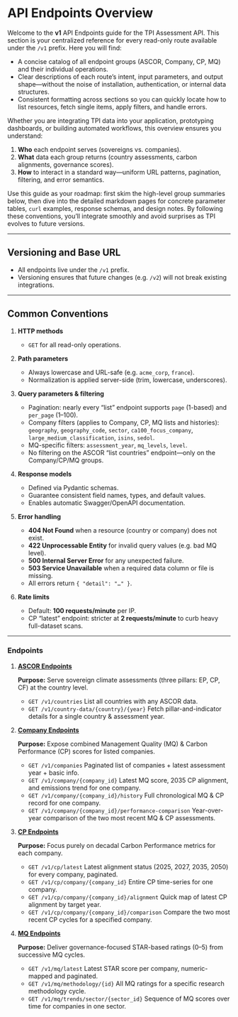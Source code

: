 # API Endpoints Overview

Welcome to the **v1** API Endpoints guide for the TPI Assessment API. This section is your centralized reference for every read-only route available under the `/v1` prefix. Here you will find:

- A concise catalog of all endpoint groups (ASCOR, Company, CP, MQ) and their individual operations.  
- Clear descriptions of each route’s intent, input parameters, and output shape—without the noise of installation, authentication, or internal data structures.  
- Consistent formatting across sections so you can quickly locate how to list resources, fetch single items, apply filters, and handle errors.  

Whether you are integrating TPI data into your application, prototyping dashboards, or building automated workflows, this overview ensures you understand:

1. **Who** each endpoint serves (sovereigns vs. companies).  
2. **What** data each group returns (country assessments, carbon alignments, governance scores).  
3. **How** to interact in a standard way—uniform URL patterns, pagination, filtering, and error semantics.  

Use this guide as your roadmap: first skim the high-level group summaries below, then dive into the detailed markdown pages for concrete parameter tables, `curl` examples, response schemas, and design notes. By following these conventions, you’ll integrate smoothly and avoid surprises as TPI evolves to future versions.  

--- 

## Versioning and Base URL 

* All endpoints live under the `/v1` prefix. 
* Versioning ensures that future changes (e.g. `/v2`) will not break existing integrations.

--- 

## Common Conventions 
1. **HTTP methods**
    * `GET` for all read-only operations.

2. **Path parameters**
    * Always lowercase and URL-safe (e.g. `acme_corp`, `france`).
    * Normalization is applied server-side (trim, lowercase, underscores).

3. **Query parameters & filtering**
    * Pagination: nearly every “list” endpoint supports `page` (1-based) and `per_page` (1–100).
    * Company filters (applies to Company, CP, MQ lists and histories):
    `geography`, `geography_code`, `sector`, `ca100_focus_company`, `large_medium_classification`, `isins`, `sedol`.
    * MQ-specific filters: `assessment_year`, `mq_levels`, `level`.
    * No filtering on the ASCOR “list countries” endpoint—only on the Company/CP/MQ groups.

4. **Response models**
    * Defined via Pydantic schemas.
    * Guarantee consistent field names, types, and default values.
    * Enables automatic Swagger/OpenAPI documentation.

5. **Error handling**
    * **404 Not Found** when a resource (country or company) does not exist.
    * **422 Unprocessable Entity** for invalid query values (e.g. bad MQ level).
    * **500 Internal Server Error** for any unexpected failure.
    * **503 Service Unavailable** when a required data column or file is missing.
    * All errors return `{ "detail": "…" }`.

6. **Rate limits**
    * Default: **100 requests/minute** per IP.
    * CP “latest” endpoint: stricter at **2 requests/minute** to curb heavy full-dataset scans.

---

### Endpoints

1. [**ASCOR Endpoints**](Ascor_EP.md)

    **Purpose:** Serve sovereign climate assessments (three pillars: EP, CP, CF) at the country level.

    * `GET /v1/countries`
    List all countries with any ASCOR data.
    * `GET /v1/country-data/{country}/{year}`
    Fetch pillar-and-indicator details for a single country & assessment year.

2. [**Company Endpoints**](Company_EP.md)

    **Purpose:** Expose combined Management Quality (MQ) & Carbon Performance (CP) scores for listed companies.

    * `GET /v1/companies`
    Paginated list of companies + latest assessment year + basic info.
    * `GET /v1/company/{company_id}`
    Latest MQ score, 2035 CP alignment, and emissions trend for one company.
    * `GET /v1/company/{company_id}/history`
    Full chronological MQ & CP record for one company.
    * `GET /v1/company/{company_id}/performance-comparison`
    Year-over-year comparison of the two most recent MQ & CP assessments.

3. [**CP Endpoints**](CP_EP.md)

    **Purpose:** Focus purely on decadal Carbon Performance metrics for each company.

    * `GET /v1/cp/latest`
    Latest alignment status (2025, 2027, 2035, 2050) for every company, paginated.
    * `GET /v1/cp/company/{company_id}`
    Entire CP time-series for one company.
    * `GET /v1/cp/company/{company_id}/alignment`
    Quick map of latest CP alignment by target year.
    * `GET /v1/cp/company/{company_id}/comparison`
    Compare the two most recent CP cycles for a specified company.

4. [**MQ Endpoints**](MQ_EP.md)

    **Purpose:** Deliver governance-focused STAR-based ratings (0–5) from successive MQ cycles.

    * `GET /v1/mq/latest`
    Latest STAR score per company, numeric-mapped and paginated.
    * `GET /v1/mq/methodology/{id}`
    All MQ ratings for a specific research methodology cycle.
    * `GET /v1/mq/trends/sector/{sector_id}`
    Sequence of MQ scores over time for companies in one sector.

